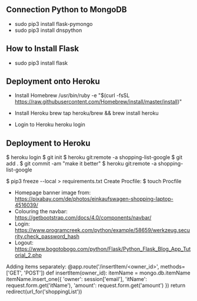 ## Connection Python to MongoDB
- sudo pip3 install flask-pymongo
- sudo pip3 install dnspython

## How to Install Flask
- sudo pip3 install flask

## Deployment onto Heroku
- Install Homebrew
/usr/bin/ruby -e "$(curl -fsSL https://raw.githubusercontent.com/Homebrew/install/master/install)"

- Install Heroku
brew tap heroku/brew && brew install heroku

- Login to Heroku 
heroku login

## Deployment to Heroku
$ heroku login
$ git init
$ heroku git:remote -a shopping-list-google
$ git add .
$ git commit -am "make it better"
$ heroku git:remote -a shopping-list-google


$ pip3 freeze --local > requirements.txt
Create Procfile:
$ touch Procfile


- Homepage banner image from: https://pixabay.com/de/photos/einkaufswagen-shopping-laptop-4516039/
- Colouring the navbar: https://getbootstrap.com/docs/4.0/components/navbar/
- Login: https://www.programcreek.com/python/example/58659/werkzeug.security.check_password_hash
- Logout: https://www.bogotobogo.com/python/Flask/Python_Flask_Blog_App_Tutorial_2.php


Adding items separately:
@app.route('/insertItem/<owner_id>', methods=['GET', 'POST'])
def insertItem(owner_id):
    itemName = mongo.db.itemName
    itemName.insert_one({
        'owner': session['email'],
        'itName': request.form.get('itName'),
        'amount': request.form.get('amount')
    })
    return redirect(url_for('shoppingList'))